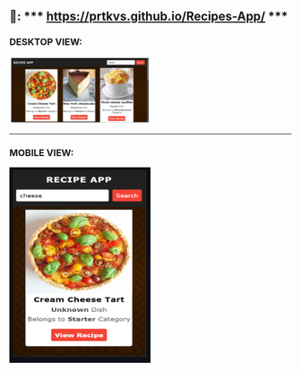 
🔗: *** https://prtkvs.github.io/Recipes-App/ ***
---

### DESKTOP VIEW:
<img src="./desktop-view.png" width="50%"/>

---

### MOBILE VIEW:
<img src="./mobile-view.png" width="50%"/>
